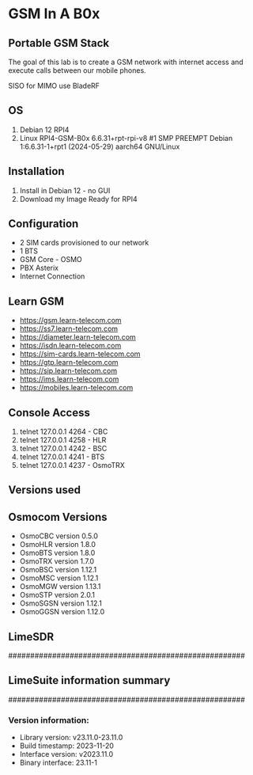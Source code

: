 # GSM In A B0x



## Portable GSM Stack

The goal of this lab is to create a GSM network with internet access and execute calls between our mobile phones.

SISO for MIMO use BladeRF
## OS
1. Debian 12 RPI4
2. Linux RPI4-GSM-B0x 6.6.31+rpt-rpi-v8 #1 SMP PREEMPT Debian 1:6.6.31-1+rpt1 (2024-05-29) aarch64 GNU/Linux

## Installation

1. Install in Debian 12 - no GUI
2. Download my Image Ready for RPI4


## Configuration
- 2 SIM cards provisioned to our network
- 1 BTS
- GSM Core - OSMO
- PBX Asterix
- Internet Connection



## Learn GSM
- https://gsm.learn-telecom.com
- https://ss7.learn-telecom.com
- https://diameter.learn-telecom.com
- https://isdn.learn-telecom.com
- https://sim-cards.learn-telecom.com
- https://gtp.learn-telecom.com
- https://sip.learn-telecom.com
- https://ims.learn-telecom.com
- https://mobiles.learn-telecom.com



## Console Access

1. telnet 127.0.0.1 4264 - CBC
2. telnet 127.0.0.1 4258 - HLR
3. telnet 127.0.0.1 4242 - BSC
4. telnet 127.0.0.1 4241 - BTS
5. telnet 127.0.0.1 4237 - OsmoTRX
## Versions used

## Osmocom Versions
- OsmoCBC version 0.5.0
- OsmoHLR version 1.8.0
- OsmoBTS version 1.8.0
- OsmoTRX version 1.7.0
- OsmoBSC version 1.12.1
- OsmoMSC version 1.12.1
- OsmoMGW version 1.13.1
- OsmoSTP version 2.0.1
- OsmoSGSN version 1.12.1
- OsmoGGSN version 1.12.0


## LimeSDR

######################################################
## LimeSuite information summary
######################################################

### Version information:
- Library version:      v23.11.0-23.11.0
- Build timestamp:      2023-11-20
- Interface version:    v2023.11.0
- Binary interface:     23.11-1
